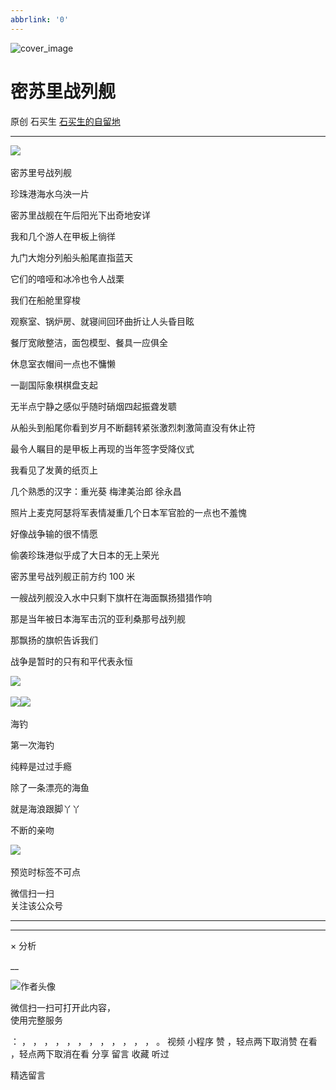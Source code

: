 ```yaml
---
abbrlink: '0'
---
```

![cover_image](https://mmbiz.qpic.cn/sz_mmbiz_jpg/hVNLue76Eh9N14pnCroEx1McqjB8qKmmicvKnhgIERFMiaxlMNnz7R5UUhzpngIE5ZWymXyl10qaWiakTgyfzKTXg/0?wx_fmt=jpeg)

#  密苏里战列舰

原创  石买生  [ 石买生的自留地 ](javascript:void\(0\);)

__ _ _ _ _

![](https://mmbiz.qpic.cn/sz_mmbiz_jpg/hVNLue76Eh9N14pnCroEx1McqjB8qKmm6aqrlHIKGFiaoHs8EAOrKpVxJibees9f9NLFjM4Bc2VkNI4XQ2jZlruw/640?wx_fmt=jpeg)
​

密苏里号战列舰

  

珍珠港海水乌泱一片

密苏里战舰在午后阳光下出奇地安详

我和几个游人在甲板上徜徉

九门大炮分列船头船尾直指蓝天

它们的喑哑和冰冷也令人战栗

我们在船舱里穿梭

观察室、锅炉房、就寝间回环曲折让人头昏目眩

餐厅宽敞整洁，面包模型、餐具一应俱全

休息室衣帽间一点也不慵懒

一副国际象棋棋盘支起

无半点宁静之感似乎随时硝烟四起振聋发聩

从船头到船尾你看到岁月不断翻转紧张激烈刺激简直没有休止符

最令人瞩目的是甲板上再现的当年签字受降仪式

我看见了发黄的纸页上

几个熟悉的汉字：重光葵  梅津美治郎  徐永昌

照片上麦克阿瑟将军表情凝重几个日本军官脸的一点也不羞愧

好像战争输的很不情愿

偷袭珍珠港似乎成了大日本的无上荣光

密苏里号战列舰正前方约  100  米

一艘战列舰没入水中只剩下旗杆在海面飘扬猎猎作响

那是当年被日本海军击沉的亚利桑那号战列舰

那飘扬的旗帜告诉我们

战争是暂时的只有和平代表永恒

![](https://mmbiz.qpic.cn/sz_mmbiz_jpg/hVNLue76Eh9N14pnCroEx1McqjB8qKmmFRAv3jmmV8F94zRNia1ubuFXarUnzBCXMzKvo0Dqezicr4m2vUWBnicag/640?wx_fmt=jpeg)
​

  

  

![](https://mmbiz.qpic.cn/sz_mmbiz_jpg/hVNLue76Eh9N14pnCroEx1McqjB8qKmm9VDCssibSfFJ6Zoa9KH0fdDJvxicdeQnbWBcFx0OqS8zBC0CH1LhsSAg/640?wx_fmt=jpeg)
​
![](https://mmbiz.qpic.cn/sz_mmbiz_jpg/hVNLue76Eh9N14pnCroEx1McqjB8qKmmgI7dQeCPOxBWXVx6q4Gg0nYFZOUuVwRGAlrajarzXMdacWyEPadCpg/640?wx_fmt=jpeg)
​

  

  

海钓

  

第一次海钓

纯粹是过过手瘾

除了一条漂亮的海鱼

就是海浪跟脚丫丫

不断的亲吻

  

![](https://mmbiz.qpic.cn/sz_mmbiz_jpg/hVNLue76Eh9N14pnCroEx1McqjB8qKmmBHkTBTiauDtPypsfQH39Q0uibTpIe0kVWbgkSKpVasib9fRqlI6Orfteg/640?wx_fmt=jpeg)
​

  

预览时标签不可点

微信扫一扫  
关注该公众号





****



****



×  分析

__

![作者头像](http://mmbiz.qpic.cn/mmbiz_png/hVNLue76EhibricgkQZeT964ria54dgJkqVBX9ibyvn7PmGOltlupHdVshOibeQZDSypqiaIBNKdw8cwXfXfBZkPVgVg/0?wx_fmt=png)

微信扫一扫可打开此内容，  
使用完整服务

：  ，  ，  ，  ，  ，  ，  ，  ，  ，  ，  ，  ，  。  视频  小程序  赞  ，轻点两下取消赞  在看  ，轻点两下取消在看
分享  留言  收藏  听过

精选留言

